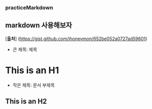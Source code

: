 ### practiceMarkdown
## markdown 사용해보자 

[**출처**] (https://gist.github.com/ihoneymon/652be052a0727ad59601)


- 큰 제목: 제목

This is an H1
=============

- 작은 제목: 문서 부제목

This is an H2
-------------


#
##
###
####
#####
######
